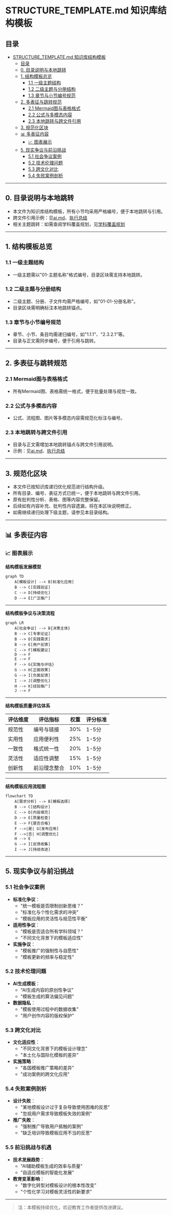 # STRUCTURE_TEMPLATE.md 知识库结构模板

## 目录

- [STRUCTURE\_TEMPLATE.md 知识库结构模板](#structure_templatemd-知识库结构模板)
  - [目录](#目录)
  - [0. 目录说明与本地跳转](#0-目录说明与本地跳转)
  - [1. 结构模板总览](#1-结构模板总览)
    - [1.1 一级主题结构](#11-一级主题结构)
    - [1.2 二级主题与分册结构](#12-二级主题与分册结构)
    - [1.3 章节与小节编号规范](#13-章节与小节编号规范)
  - [2. 多表征与跳转规范](#2-多表征与跳转规范)
    - [2.1 Mermaid图与表格格式](#21-mermaid图与表格格式)
    - [2.2 公式与多模态内容](#22-公式与多模态内容)
    - [2.3 本地跳转与跨文件引用](#23-本地跳转与跨文件引用)
  - [3. 规范化区块](#3-规范化区块)
  - [📊 多表征内容](#-多表征内容)
    - [📈 图表展示](#-图表展示)
  - [5. 现实争议与前沿挑战](#5-现实争议与前沿挑战)
    - [5.1 社会争议案例](#51-社会争议案例)
    - [5.2 技术伦理问题](#52-技术伦理问题)
    - [5.3 跨文化对比](#53-跨文化对比)
    - [5.4 失败案例剖析](#54-失败案例剖析)

---

## 0. 目录说明与本地跳转

- 本文件为知识库结构模板，所有小节均采用严格编号，便于本地跳转与引用。
- 跨文件引用示例：见[ai.md](./ai.md)、[执行总结](./执行总结.md)
- 相关主题跳转：如需查阅学科覆盖规划，见[学科覆盖规划](./学科覆盖规划.md)

---

## 1. 结构模板总览

### 1.1 一级主题结构

- 一级主题需以"01-主题名称"格式编号，目录区块需支持本地跳转。

### 1.2 二级主题与分册结构

- 二级主题、分册、子文件均需严格编号，如"01-01-分册名称"。
- 目录区块需明确标注本地跳转锚点。

### 1.3 章节与小节编号规范

- 章节、小节、条目均需递归编号，如"1.1.1"、"2.3.2.1"等。
- 目录与正文需同步编号，便于引用与跳转。

---

## 2. 多表征与跳转规范

### 2.1 Mermaid图与表格格式

- 所有Mermaid图、表格需统一格式，便于批量处理与视觉一致。

### 2.2 公式与多模态内容

- 公式、流程图、图片等多模态内容需规范化标注与编号。

### 2.3 本地跳转与跨文件引用

- 目录与正文需增加本地跳转锚点与跨文件引用说明。
- 示例：见[ai.md](./ai.md)、[执行总结](./执行总结.md)

---

## 3. 规范化区块

- 本文件已按知识库递归优化规范进行结构升级。
- 所有目录、编号、表征方式已统一，便于本地跳转与跨文件引用。
- 原有批判性分析、表格、图等内容完整保留。
- 后续如有内容补充、批判性内容遗漏，将在本区块说明修正。
- 如需继续递归处理下级主题，请参见本目录结构。

---

## 📊 多表征内容

### 📈 图表展示

**结构模板发展模型**

```mermaid
graph TD
    A[模板设计] --> B[标准化应用]
    B --> C[实践验证]
    C --> D[持续优化]
    D --> E[广泛推广]
```

---

**结构模板争议与决策流程**

```mermaid
graph LR
    A[社会争议] --> B{决策主体}
    B --> C[专家论证]
    B --> D[实践需求]
    B --> E[用户反馈]
    C --> F[模板建议]
    D --> F
    E --> F
    F --> G{实施与评估}
    G --> H[正面效果]
    G --> I[负面反馈]
    I --> J[调整优化]
    H --> K[经验推广]
    J --> F
```

---

**结构模板质量评估体系**

| 评估维度 | 评估指标 | 权重 | 评分标准 |
|---------|---------|------|---------|
| 规范性 | 编号与链接 | 30% | 1-5分 |
| 实用性 | 应用便利性 | 25% | 1-5分 |
| 一致性 | 格式统一性 | 20% | 1-5分 |
| 灵活性 | 适应性调整 | 15% | 1-5分 |
| 创新性 | 前沿理念整合 | 10% | 1-5分 |

---

**结构模板应用流程图**

```mermaid
flowchart TD
    A[需求分析] --> B[模板选择]
    B --> C[结构设计]
    C --> D[内容填充]
    D --> E[质量检查]
    E --> F{是否合格}
    F -->|是| G[发布应用]
    F -->|否| H[调整优化]
    H --> E
    G --> I[反馈收集]
    I --> J[持续改进]
```

---

## 5. 现实争议与前沿挑战

### 5.1 社会争议案例

- **标准化争议**：
  - "统一模板是否限制创新思维？"
  - "标准化与个性化需求的冲突"
  - "模板应用的灵活性与规范性平衡"
- **适用性争议**：
  - "模板是否适合所有学科领域？"
  - "不同文化背景下的模板适应性"
- **实施争议**：
  - "模板推广的强制性与自愿性"
  - "模板更新的频率与稳定性"

### 5.2 技术伦理问题

- **AI生成模板**：
  - "AI生成内容的原创性争议"
  - "模板生成的算法偏见问题"
- **数据隐私**：
  - "模板使用过程中的数据收集"
  - "用户创作内容的版权保护"

### 5.3 跨文化对比

- **文化适应性**：
  - "不同文化背景下的模板设计理念"
  - "本土化与国际化模板的差异"
- **实施策略**：
  - "各国模板推广策略的差异"
  - "成功案例的跨文化应用"

### 5.4 失败案例剖析

- **设计失败**：
  - "某地模板设计过于复杂导致使用困难的反思"
  - "忽视用户需求导致模板失效的案例"
- **推广失败**：
  - "强制推广导致用户抵触的案例"
  - "缺乏培训导致模板应用不当的反思"

### 5.5 前沿挑战与机遇

- **技术发展趋势**：
  - "AI辅助模板生成的效率与质量"
  - "自适应模板的智能化发展"
- **教育变革影响**：
  - "数字化转型对模板设计的根本性改变"
  - "个性化学习对模板灵活性的新要求"

---

> 注：本模板持续优化，欢迎教育工作者提供改进建议。
